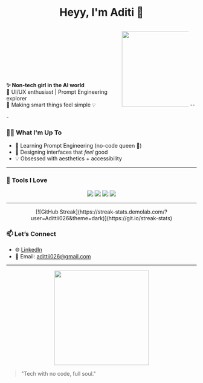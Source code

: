 

<!--
**Adittii026/Adittii026** is a ✨ _special_ ✨ repository because its `README.md` (this file) appears on your GitHub profile.

Here are some ideas to get you started:

- 🔭 I’m currently working on ...
- 🌱 I’m currently learning ...
- 👯 I’m looking to collaborate on ...
- 🤔 I’m looking for help with ...
- 💬 Ask me about ...
- 📫 How to reach me: ...
- 😄 Pronouns: ...
- ⚡ Fun fact: ...
-->
<h1 align="center">Heyy, I'm Aditi 💫</h1>

<p align="left" style="display: inline-block; width: 60%;">
  <strong>✨ Non-tech girl in the AI world</strong><br>
  🎨 UI/UX enthusiast | Prompt Engineering explorer<br>
  🧠 Making smart things feel simple 💡
</p>
<p align="right" style="display: inline-block; width: 35%;">
  <img src="https://tenor.com/view/ika-musume-type-computer-hacking-gif-11543441" width="200">
</p>
---

### 👩‍💻 What I'm Up To

- 🌈 Learning Prompt Engineering (no-code queen 👑)
- 🎨 Designing interfaces that *feel* good
- 💡 Obsessed with aesthetics + accessibility

---

### 🔧 Tools I Love

<p align="center">
  <img src="https://img.shields.io/badge/Prompting-✨-FF69B4" />
  <img src="https://img.shields.io/badge/Figma-love-8E44AD" />
  <img src="https://img.shields.io/badge/Notion-🖤-000000" />
  <img src="https://img.shields.io/badge/Canva-vibes-20C997" />
</p>

---
<p align="center">
[![GitHub Streak](https://streak-stats.demolab.com/?user=Adittii026&theme=dark)](https://git.io/streak-stats)
</p>

### 📫 Let’s Connect

- 🌐 [LinkedIn](www.linkedin.com/in/aditi-das-129199250)
- 📧 Email: adittii026@gmail.com


---

<p align="center">
  <img src="https://media.giphy.com/media/l0MYRzcWP7K3BzSMM/giphy.gif" width="250"/>
</p>

> "Tech with no code, full soul." 

